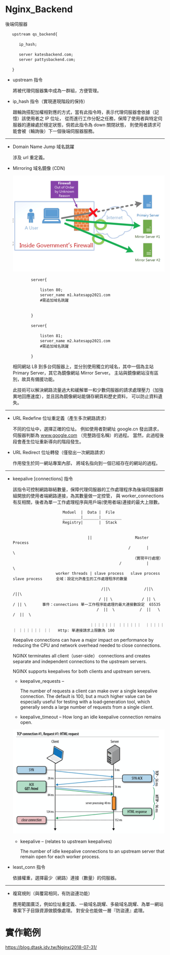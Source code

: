 # Nginx_Backend
後端伺服器


       upstream qs_backend{
       
          ip_hash;
          
          server katesbackend.com;
          server pattysbackend.com;
       
       }


* upstream 指令

   將被代理伺服器集中成為一群組，方便管理。

* ip_hash 指令（實現連現階段的保持）

   跟輪詢搭配加權相對應的方式，當有此指令時，表示代理伺服器會依據（記憶）該使用者之 IP 位址，
   從而進行工作分配之任務，保障了使用者與特定伺服器的連線處於穩定狀態，倘若此指令為 down 關閉狀態，
   則使用者請求可能會被（輪詢後）下一個後端伺服器服務。

------------------------

* Domain Name Jump 域名跳躍

  涉及 url 重定義。

* Mirroring  域名鏡像 (CDN)

  ![mirror](https://raw.githubusercontent.com/QueenieCplusplus/Nginx_Backend/master/mirror-server.png)
  
  
              server{

                  listen 80;
                  server_name m1.katesapp2021.com
                  #需追加域名跳躍


              }

              server{

                  listen 81;
                  server_name m2.katesapp2021.com
                  #需追加域名跳躍

              }

  相同網站 LB 到多台伺服器上，並分別使用獨立的域名，其中一個為主站 Primary Server，其它為鏡像網站 Mirror Server。
  主站與鏡像網站沒有區別，故具有備援功能。
  
  此技術可以解決網路流量過大和緩解單一和少數伺服器的請求處理壓力（加強異地回應速度），並且因為鏡像網站能儲存網頁和歷史資料，
  可以防止資料遺失。

------------------------

* URL Redefine 位址重定義（產生多次網路請求）

  不同的位址中，選擇正確的位址。
  例如使用者對網址 google.cn 發出請求，伺服器判斷為 www.google.com （完整路徑名稱）的過程。
  當然，此過程後段會產生位址重新導向的階段發生。

* URL Redirect 位址轉發（僅發出一次網路請求）

  作用發生於同一網站專案內部，
  將域名指向到一個已經存在的網站的過程。
  
------------------------

* keepalive [connections] 指令

   該指令可控制網路聯結數量，保障代理伺服器的工作處理程序為後端伺服器群組開放的使用者端網路連接，為其數量做一定控管，
   與 worker_connections 有反相關，後者為單一工作處理程序與用戶端(使用者端)連接的最大上限數。
   
   

                            Moduel  |  Data |  File
                            ________|_______|_________
                            Registry|       |  Stack
                            
                            
                                       ||                   Master Process
                                                         /       |         \
                                                           （實現平行處理）
                                                     /           |            \
                         worker threads | slave process   slave process   slave process      全域：設定允許產生的工作處理程序的數量
                         
                                             /||\               /||\             /||\         
                                            / || \             / || \           / || \       事件：connections 單一工作程序能處理的最大連接數設定  65535  
                                           /  ||  \           /  ||   \        /  ||  \    
                                           
                                        ｜｜｜｜｜｜｜ ｜｜｜｜｜｜  ｜｜｜｜｜｜ ｜｜｜｜｜｜ ｜｜   Http: 單連接請求上限數為 100                             


   
   Keepalive connections can have a major impact on performance by reducing the CPU and network overhead needed to close connections.
       
   NGINX terminates all client（user-side） connections and creates separate and independent connections to the upstream servers. 

   NGINX supports keepalives for both clients and upstream servers. 

    * keepalive_requests – 
      
      The number of requests a client can make over a single keepalive connection. 
      The default is 100, but a much higher value can be especially useful for testing with a load‑generation tool, which generally sends a large number of requests from a single client.

    * keepalive_timeout – 
       How long an idle keepalive connection remains open.
       
     ![keepalive](https://raw.githubusercontent.com/QueenieCplusplus/Nginx_Backend/master/keep-alive.png)

    * keepalive – (relates to upstream keepalives)
      
      The number of idle keepalive connections to an upstream server that remain open for each worker process. 





* least_conn 指令

  依據權重，選擇最少（網路）連接（數量）的伺服器。

------------------------

* 複寫規則（與覆寫相同，有防盜連功能）

  應用範圍廣泛，例如位址重定義、一級域名跳耀、多級域名跳耀、為單一網站專案下子目錄資源做鏡像處理。
  對安全也能做一層『防盜連』處理。


# 實作範例

 https://blog.dtask.idv.tw/Nginx/2018-07-31/

